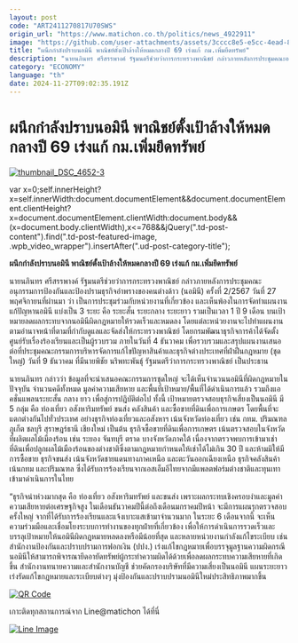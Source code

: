 ```yaml
---
layout: post
code: "ART2411270817U70SWS"
origin_url: "https://www.matichon.co.th/politics/news_4922911"
image: "https://github.com/user-attachments/assets/3cccc8e5-e5cc-4ead-86c5-8ffea90459c9"
title: "ผนึกกำลังปราบนอมินี พาณิชย์ตั้งเป้าล้างให้หมดกลางปี 69 เร่งแก้ กม.เพิ่มยึดทรัพย์"
description: "นายนภินทร ศรีสรรพางค์ รัฐมนตรีช่วยว่าการกระทรวงพาณิชย์ กล่าวภายหลังการประชุมคณะอนุกรรมการป้องกันและป้องปรามธุรกิจอำพรางของคนต่างด้าว (นอมินี) ครั้งที่ 2/2567 วันที่ 27 พฤศจิกายนที่ผ่านมา"
category: "ECONOMY"
language: "th"
date: 2024-11-27T09:02:35.191Z
---
```


# ผนึกกำลังปราบนอมินี พาณิชย์ตั้งเป้าล้างให้หมดกลางปี 69 เร่งแก้ กม.เพิ่มยึดทรัพย์

[![](https://www.matichon.co.th/wp-content/uploads/2024/11/thumbnail_DSC_4652-3.jpg "thumbnail_DSC_4652-3")](https://www.matichon.co.th/wp-content/uploads/2024/11/thumbnail_DSC_4652-3.jpg)

var x=0;self.innerHeight?x=self.innerWidth:document.documentElement&&document.documentElement.clientHeight?x=document.documentElement.clientWidth:document.body&&(x=document.body.clientWidth),x<=768&&jQuery(".td-post-content").find(".td-post-featured-image, .wpb\_video\_wrapper").insertAfter(".ud-post-category-title");

**ผนึกกำลังปราบนอมินี พาณิชย์ตั้งเป้าล้างให้หมดกลางปี 69 เร่งแก้ กม.เพิ่มยึดทรัพย์**

นายนภินทร ศรีสรรพางค์ รัฐมนตรีช่วยว่าการกระทรวงพาณิชย์ กล่าวภายหลังการประชุมคณะอนุกรรมการป้องกันและป้องปรามธุรกิจอำพรางของคนต่างด้าว (นอมินี) ครั้งที่ 2/2567 วันที่ 27 พฤศจิกายนที่ผ่านมา ว่า เป็นการประชุมร่วมกับหน่วยงานที่เกี่ยวข้อง และเห็นพ้องในการจัดทำแผนงานแก้ปัญหานอมินี แบ่งเป็น 3 ระยะ คือ ระยะสั้น ระยะกลาง ระยะยาว รวมเป็นเวลา 1 ปี 9 เดือน บนเป้าหมายลดผลกระทบจากนอมินีผิดกฎหมายให้รวดเร็วและหมดลง โดยแต่ละหน่วยงานจะไปทำแผนงานตามอำนาจหน้าที่ตามที่กำกับดูแลและจัดส่งให้กระทรวงพาณิชย์ โดยกรมพัฒนาธุรกิจการค้าได้จัดตั้งศูนย์รับเรื่องร้องเรียนและเป็นผู้รวบรวม ภายในวันที่ 4 ธันวาคม เพื่อรวบรวมและสรุปแผนงานเสนอต่อที่ประชุมคณะกรรมการบริหารจัดการแก้ไขปัญหาสินค้าและธุรกิจต่างประเทศที่ฝ่าฝืนกฎหมาย (ชุดใหญ่) วันที่ 9 ธันวาคม ที่มีนายพิชัย นริพทะพันธุ์ รัฐมนตรีว่าการกระทรวงพาณิชย์ เป็นประธาน

นายนภินทร กล่าวว่า ข้อมูลที่จะนำเสนอคณะกรรมการชุดใหญ่ จะได้เห็นจำนวนนอมินีที่ผิดกฎหมายในปัจจุบัน จำนวนคดีทั้งหมด มูลค่าความเสียหาย และพื้นที่เป้าหมาย/พื้นที่ได้ดำเนินการแล้ว รวมถึงแอคชั่นแพลนระยะสั้น กลาง ยาว เพื่อสู่การปฎิบัติต่อไป ทั้งนี้ เป้าหมายตรวจสอบธุรกิจเสี่ยงเป็นนอมินี มี 5 กลุ่ม คือ ท่องเที่ยว อสังหาริมทรัพย์ ขนส่ง คลังสินค้า และซื้อขายที่ดินเพื่อการเกษตร โดยพื้นที่จะแตกต่างกันไปทั่วประเทศ อย่างธุรกิจท่องเที่ยวและอสังหาฯ เน้นจังหวัดท่องเที่ยว เช่น กทม. ปริมณฑล ภูเก็ต ชลบุรี สุราษฎร์ธานี เชียงใหม่ เป็นต้น ธุรกิจซื้อขายที่ดินเพื่อการเกษตร เน้นตรวจสอบในจังหวัดที่ผลิตผลไม้เมืองร้อน เช่น ระยอง จันทบุรี ตราด บางจังหวัดภาคใต้ เนื่องจากตรวจพบการเข้ามาเช่าที่ดินเพื่อปลูกผลไม้เมืองร้อนของต่างชาติซึ่งตามกฎหมายกำหนดให้เช่าได้ไม่เกิน 30 ปี และห้ามมิให้มีการซื้อขาย ธุรกิจขนส่ง เน้นจังหวัดชายแดนทางภาคเหนือ และตะวันออกเฉียงเหนือ ธุรกิจคลังสินค้า เน้นกทม และปริมณฑล ซึ่งได้รับการร้องเรียนจากเอสเอ็มอีไทยจากมีแพลตฟอร์มต่างชาติและทุนเทาเข้ามาดำเนินการในไทย

“ธุรกิจน่าห่วงมากสุด คือ ท่องเที่ยว อสังหาริมทรัพย์ และขนส่ง เพราะผลกระทบเชิงครอบงำและมูลค่าความเสียหายต่อเศรษฐกิจสูง ในเดือนธันวาคมปีนี้ต่อถึงเดือนมกราคมปีหน้า จะมีการแผนรุกตรวจสอบครั้งใหญ่ จากที่ได้รับการร้องเรียนและแจ้งเบาะแสเข้ามาจำนวนมาก ในระยะ 6 เดือนจากนี้ จะเห็นความร่วมมือและเชื่อมโยงระบบการทำงานของทุกฝ่ายที่เกี่ยวข้อง เพื่อให้การดำเนินการรวดเร็วและบรรลุเป้าหมายให้นอมินีผิดกฎหมายหลดลงหรือมีน้อยที่สุด และหลายหน่วยงานกำลังแก้ไขระเบียบ เช่น สำนักงานป้องกันและปราบปรามการฟอกเงิน (ปปง.) เร่งแก้ไขกฎหมายเพื่อบรรจุมูลฐานความผิดกรณีนอมินีให้สามารถพิจารณายึดอายัดทรัพย์ผู้กระทำความผิดได้ด้วยเพื่อลดผลกระทบความเสียหายที่เกิดขึ้น สำนักงานทนายความและสำนักงานบัญชี ช่วยคัดกรองบริษัทที่มีความเสี่ยงเป็นนอมินี แผนระยะยาว เร่งรัดแก้ไขกฎหมายและระเบียบต่างๆ มุ่งป้องกันและปราบปรามนอมินีใหม่ประสิทธิภาพมากขึ้น

[![QR Code](https://www.matichon.co.th/wp-content/uploads/2023/07/wob1371z.jpg)](https://lin.ee/ht0nDxX)

เกาะติดทุกสถานการณ์จาก Line@matichon ได้ที่นี่

[![Line Image](https://www.matichon.co.th/wp-content/uploads/2023/07/th.png)](https://lin.ee/ht0nDxX)